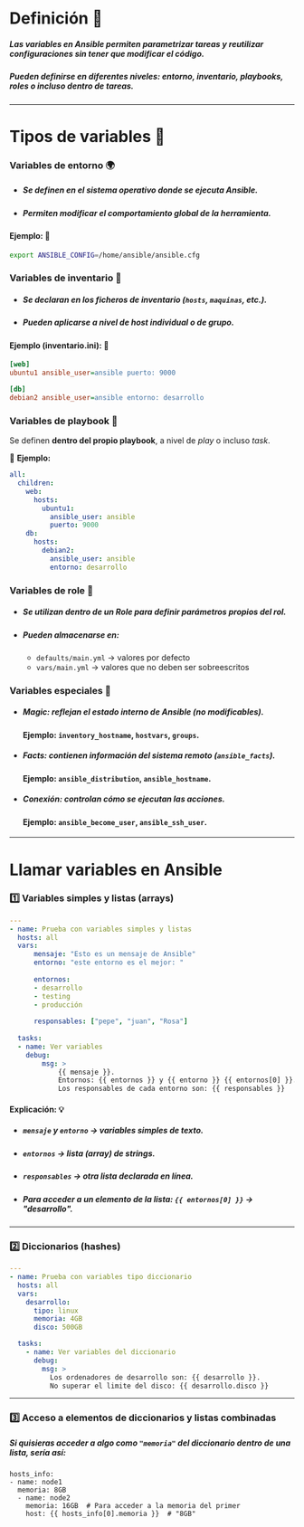 # Definición 📘 
##### Las **variables** en Ansible permiten **parametrizar tareas** y **reutilizar configuraciones** sin tener que modificar el código.  
##### Pueden definirse en **diferentes niveles**: entorno, inventario, playbooks, roles o incluso dentro de tareas.

---
# Tipos de variables 🧱

### Variables de entorno 🌍
- ##### Se definen en el sistema operativo donde se ejecuta Ansible.
- ##### Permiten modificar el comportamiento global de la herramienta.
#### Ejemplo: 📌
```BASH
export ANSIBLE_CONFIG=/home/ansible/ansible.cfg
```
### Variables de inventario 📁
- ##### Se declaran en los **ficheros de inventario** (`hosts`, `maquinas`, etc.).  
- ##### Pueden aplicarse **a nivel de host individual o de grupo**.
#### Ejemplo (inventario.ini): 📌
```INI
[web] 
ubuntu1 ansible_user=ansible puerto: 9000

[db] 
debian2 ansible_user=ansible entorno: desarrollo
```
### Variables de playbook 📜

Se definen **dentro del propio playbook**, a nivel de _play_ o incluso _task_.

📌 **Ejemplo:**
```YAML
all:
  children:
    web:
      hosts:
        ubuntu1:
          ansible_user: ansible
          puerto: 9000
    db:
      hosts:
        debian2:
          ansible_user: ansible
          entorno: desarrollo	
```
### Variables de role 🧩
- ##### Se utilizan dentro de un **Role** para definir parámetros propios del rol.  
- ##### Pueden almacenarse en:
	- `defaults/main.yml` → valores por defecto
	- `vars/main.yml` → valores que no deben ser sobreescritos
### Variables especiales 🧠
- ##### **Magic:** reflejan el estado interno de Ansible (no modificables).  
    #### Ejemplo: `inventory_hostname`, `hostvars`, `groups`.
- ##### **Facts:** contienen información del sistema remoto (`ansible_facts`).  
    #### Ejemplo: `ansible_distribution`, `ansible_hostname`.
- ##### **Conexión:** controlan cómo se ejecutan las acciones.  
    #### Ejemplo: `ansible_become_user`, `ansible_ssh_user`.
---
# Llamar variables en Ansible

### 1️⃣ Variables simples y listas (arrays)

```YAML
--- 
- name: Prueba con variables simples y listas   
  hosts: all   
  vars:     
	  mensaje: "Esto es un mensaje de Ansible"     
	  entorno: "este entorno es el mejor: "      
	  
	  entornos:       
	  - desarrollo       
	  - testing       
	  - producción      
	  
	  responsables: ["pepe", "juan", "Rosa"]    
	  
  tasks:     
  - name: Ver variables       
    debug:         
	    msg: >           
		    {{ mensaje }}. 
	        Entornos: {{ entornos }} y {{ entorno }} {{ entornos[0] }}. 
            Los responsables de cada entorno son: {{ responsables }}
  ```
#### Explicación: 💡
- ##### `mensaje` y `entorno` → variables simples de texto.
- ##### `entornos` → lista (array) de strings.
- ##### `responsables` → otra lista declarada en línea.
- ##### Para acceder a un elemento de la lista: `{{ entornos[0] }}` → "desarrollo".

---
### 2️⃣ Diccionarios (hashes)
```YAML
---
- name: Prueba con variables tipo diccionario
  hosts: all
  vars:
    desarrollo: 
      tipo: linux
      memoria: 4GB
      disco: 500GB

  tasks:
    - name: Ver variables del diccionario
      debug:
        msg: >
          Los ordenadores de desarrollo son: {{ desarrollo }}.
          No superar el limite del disco: {{ desarrollo.disco }}

  ```

---
### 3️⃣ Acceso a elementos de diccionarios y listas combinadas

##### Si quisieras acceder a algo como `"memoria"` del diccionario dentro de una lista, sería así:

```
hosts_info:   
- name: node1     
  memoria: 8GB   
  - name: node2     
    memoria: 16GB  # Para acceder a la memoria del primer 
    host: {{ hosts_info[0].memoria }}  # "8GB"
```